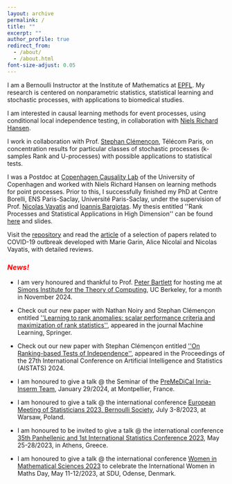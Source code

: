 ```yaml
---
layout: archive
permalink: /
title: ""
excerpt: ""
author_profile: true
redirect_from: 
  - /about/
  - /about.html
font-size-adjust: 0.05
---
```


I am a Bernoulli Instructor at the Institute of Mathematics at [EPFL](https://www.epfl.ch/schools/sb/research/math/research/statistics/). My research is centered on nonparametric statistics, statistical learning and stochastic processes, with applications to biomedical studies. 

I am interested in causal learning methods for event processes, using conditional local independence testing, in collaboration with [Niels Richard Hansen](https://nrhstat.org).

I work in collaboration with Prof. [Stephan Clémençon](https://perso.telecom-paristech.fr/clemenco/), Télécom Paris, on concentration results for particular classes of stochastic processes (k-samples Rank and U-processes) with possible applications to statistical tests. 

I was a Postdoc at [Copenhagen Causality Lab](https://www.math.ku.dk/english/research/spt/cocala/) of the University of Copenhagen and worked with Niels Richard Hansen on learning methods for point processes. Prior to this, I successfully finished my PhD at Centre Borelli, ENS Paris-Saclay, Université Paris-Saclay, under the supervision of Prof. [Nicolas Vayatis](http://nvayatis.perso.math.cnrs.fr) and [Ioannis Bargiotas](https://scholar.google.com/citations?user=pI6eATYAAAAJ&hl=en). My thesis entitled ''Rank Processes and Statistical Applications in High Dimension'' can be found [here](https://tel.archives-ouvertes.fr/tel-03700901) and slides.

Visit the [repository](https://github.com/MyrtoLimnios/covid19-biblio) and read the [article](https://arxiv.org/abs/2109.01450) of a selection of papers related to COVID-19 outbreak developed with Marie Garin, Alice Nicolaï and Nicolas Vayatis, with detailed reviews.

### <span style="color:red">*News!*</span>

* I am very honoured and thankful to Prof. [Peter Bartlett](https://www.stat.berkeley.edu/~bartlett/) for hosting me at [Simons Institute for the Theory of Computing](https://simons.berkeley.edu/homepage), UC Berkeley, for a month in November 2024.
  
* Check out our new paper with Nathan Noiry and Stephan Clémençon entitled [''Learning to rank anomalies: scalar performance criteria and maximization of rank statistics''](https://link.springer.com/article/10.1007/s10994-024-06609-9#citeas), appeared in the journal Machine Learning, Springer.
 
* Check out our new paper with Stephan Clémençon entitled [''On Ranking-based Tests of Independence''](https://proceedings.mlr.press/v238/limnios24a.html), appeared in the Proceedings of the 27th International Conference on Artificial Intelligence and Statistics (AISTATS) 2024.

* I am honoured to give a talk @ the Seminar of the [PreMeDiCal Inria-Inserm Team](https://team.inria.fr/premedical/), January 29/2024, at Montpellier, France.

* I am honoured to give a talk @ the international conference [European Meeting of Statisticians 2023, Bernoulli Society](https://ems2023.org), July 3-8/2023, at Warsaw, Poland. 
  
* I am honoured to be invited to give a talk @ the international conference [35th Panhellenic and 1st International Statistics Conference 2023](https://gsi-conference.uniwa.gr/index.php), May 25-28/2023, in Athens, Greece.

* I am honoured to give a talk @ the international conference [Women in Mathematical Sciences 2023](https://www.sdu.dk/en/om_sdu/institutter_centre/imada_matematik_og_datalogi/kalender/womenmath23) to celebrate the International Women in Maths Day, May 11-12/2023, at SDU, Odense, Denmark.
